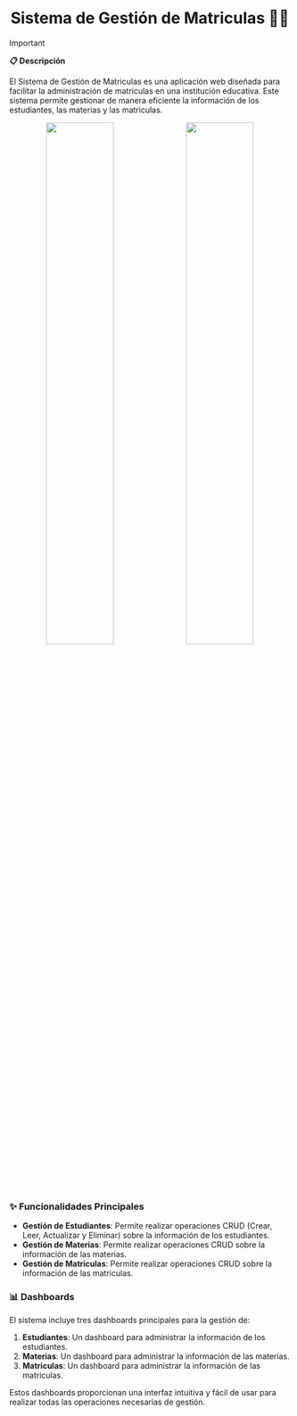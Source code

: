 <h1 align="center">
  Sistema de Gestión de Matriculas 🏫📖
</h1>

> [!IMPORTANT]
> **📋 Descripción**
>
> El Sistema de Gestión de Matriculas es una aplicación web diseñada para facilitar la administración de matriculas en una institución educativa. Este sistema permite gestionar de manera eficiente la información de los estudiantes, las materias y las matriculas.

<div align="center">
  <img style="width: 49%" src="https://github.com/user-attachments/assets/bbdd66bc-4b04-4e1c-871d-6c72b413030d">
  <img style="width: 49%" src="https://github.com/user-attachments/assets/01f455cd-ac61-4bc8-b365-82853109f533">
</div>

### ✨ Funcionalidades Principales

- **Gestión de Estudiantes**: Permite realizar operaciones CRUD (Crear, Leer, Actualizar y Eliminar) sobre la información de los estudiantes.
- **Gestión de Materias**: Permite realizar operaciones CRUD sobre la información de las materias.
- **Gestión de Matriculas**: Permite realizar operaciones CRUD sobre la información de las matriculas.

### 📊 Dashboards

El sistema incluye tres dashboards principales para la gestión de:

1. **Estudiantes**: Un dashboard para administrar la información de los estudiantes.
2. **Materias**: Un dashboard para administrar la información de las materias.
3. **Matriculas**: Un dashboard para administrar la información de las matriculas.

Estos dashboards proporcionan una interfaz intuitiva y fácil de usar para realizar todas las operaciones necesarias de gestión.
